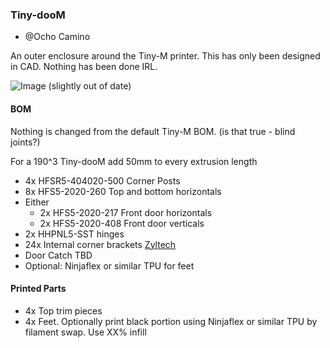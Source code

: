 ### Tiny-dooM

- @Ocho Camino


An outer enclosure around the Tiny-M printer.  This has only been designed in CAD.  Nothing has been done IRL.


![Image](https://github.com/gsl12/Tiny-M/blob/master/usermods/Tiny-dooM/images/Tiny_dooM.png)
(slightly out of date)

#### BOM

Nothing is changed from the default Tiny-M BOM.  (is that true - blind joints?)

For a 190^3 Tiny-dooM add 50mm to every extrusion length

- 4x HFSR5-404020-500 Corner Posts
- 8x HFS5-2020-260 Top and bottom horizontals
- Either
  - 2x HFS5-2020-217 Front door horizontals
  - 2x HFS5-2020-408 Front door verticals
- 2x HHPNL5-SST hinges
- 24x Internal corner brackets [Zyltech]()
- Door Catch TBD
- Optional: Ninjaflex or similar TPU for feet

#### Printed Parts

- 4x Top trim pieces
- 4x Feet.  Optionally print black portion using Ninjaflex or similar TPU by filament swap.  Use XX% infill




